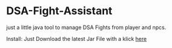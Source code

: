 # DSA-Fight-Assistant
just a little java tool to manage DSA Fights from player and npcs. 

Install:
Just Download the latest Jar File with a klick [here](../master/DSA-Fight-Assistant.jar)
